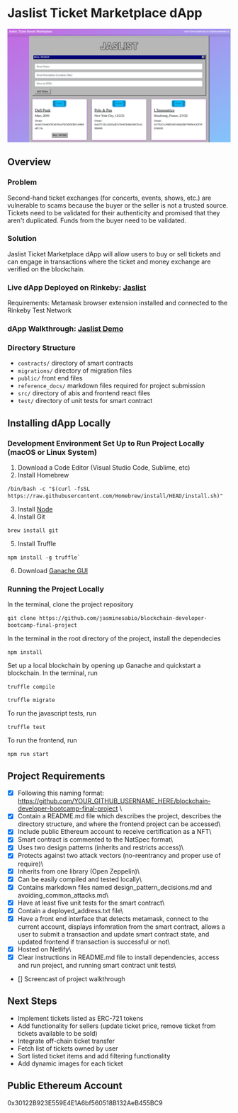 # Jaslist Ticket Marketplace dApp
![Jaslist homepage](jaslist_homepage.png)

## Overview
### Problem
Second-hand ticket exchanges (for concerts, events, shows, etc.) are vulnerable to scams because the buyer or the seller is not a trusted source. Tickets need to be validated for their authenticity and promised that they aren't duplicated. Funds from the buyer need to be validated. 

### Solution
Jaslist Ticket Marketplace dApp will allow users to buy or sell tickets and can engage in transactions where the ticket and money exchange are verified on the blockchain.

### Live dApp Deployed on Rinkeby: [Jaslist](https://jaslist.netlify.app/)

Requirements: Metamask browser extension installed and connected to the Rinkeby Test Network

### dApp Walkthrough: [Jaslist Demo](https://www.loom.com/share/58bff5149fe349f0a0458167f144755d)

### Directory Structure
- `contracts/` directory of smart contracts
- `migrations/` directory of migration files
- `public/` front end files
- `reference_docs/` markdown files required for project submission
- `src/` directory of abis and frontend react files
- `test/` directory of unit tests for smart contract

## Installing dApp Locally
### Development Environment Set Up to Run Project Locally (macOS or Linux System)
1. Download a Code Editor (Visual Studio Code, Sublime, etc)
2. Install Homebrew
```
/bin/bash -c "$(curl -fsSL https://raw.githubusercontent.com/Homebrew/install/HEAD/install.sh)"
```
3. Install [Node](https://nodejs.org/en/)
4. Install Git
```
brew install git
```
5. Install Truffle
```
npm install -g truffle`
```
6. Download [Ganache GUI](https://www.trufflesuite.com/ganache)

### Running the Project Locally
In the terminal, clone the project repository
```
git clone https://github.com/jasminesabio/blockchain-developer-bootcamp-final-project
```

In the terminal in the root directory of the project, install the dependecies
```
npm install
```

Set up a local blockchain by opening up Ganache and quickstart a blockchain. In the terminal, run
```
truffle compile
```
```
truffle migrate
```

To run the javascript tests, run
```
truffle test
```

To run the frontend, run
```
npm run start
```

## Project Requirements
- [x] Following this naming format: https://github.com/YOUR_GITHUB_USERNAME_HERE/blockchain-developer-bootcamp-final-project \
- [x] Contain a README.md file which describes the project, describes the directory structure, and where the frontend project can be accessed\
- [x] Include public Ethereum account to receive certification as a NFT\
- [x] Smart contract is commented to the NatSpec format\
- [x] Uses two design patterns (inherits and restricts access)\
- [x] Protects against two attack vectors (no-reentrancy and proper use of require)\
- [x] Inherits from one library (Open Zeppelin)\
- [x] Can be easily compiled and tested locally\
- [x] Contains markdown files named design_pattern_decisions.md and avoiding_common_attacks.md\
- [x] Have at least five unit tests for the smart contract\
- [x] Contain a deployed_address.txt file\
- [x] Have a front end interface that detects metamask, connect to the current account, displays infomration from the smart contract, allows a user to submit a transaction and update smart contract state, and updated frontend if transaction is successful or not\
- [x] Hosted on Netlify\
- [x] Clear instructions in README.md file to install dependencies, access and run project, and running smart contract unit tests\
- [] Screencast of project walkthrough


## Next Steps
- Implement tickets listed as ERC-721 tokens
- Add functionality for sellers (update ticket price, remove ticket from tickets available to be sold)
- Integrate off-chain ticket transfer
- Fetch list of tickets owned by user
- Sort listed ticket items and add filtering functionality
- Add dynamic images for each ticket

## Public Ethereum Account
0x30122B923E559E4E1A6bf560518B132AeB455BC9